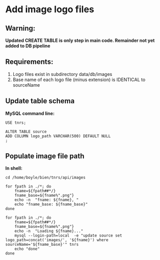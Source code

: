 # Add image logo files

## Warning: 
**Updated CREATE TABLE is only step in main code. Remainder not yet added to DB pipeline**

## Requirements:  
1. Logo files exist in subdirectory data/db/images
2. Base name of each logo file (minus extension) is IDENTICAL to sourceName

## Update table schema 
**MySQL command line:**

```
USE tnrs;

ALTER TABLE source
ADD COLUMN logo_path VARCHAR(500) DEFAULT NULL
;

```

## Populate image file path

**In shell:**  

```
cd /home/boyle/bien/tnrs/api/images

for fpath in ./*; do
	fname=${fpath##*/}
	fname_base=${fname%".png"}
	echo -n  "fname: ${fname}, "
	echo "fname_base: ${fname_base}"
done

for fpath in ./*; do
	fname=${fpath##*/}
	fname_base=${fname%".png"}
	echo -n  "Loading ${fname}..."
	mysql --login-path=local  -e "update source set logo_path=concat('images/', '${fname}') where sourceName='${fname_base}'" tnrs
	echo "done"
done
```
